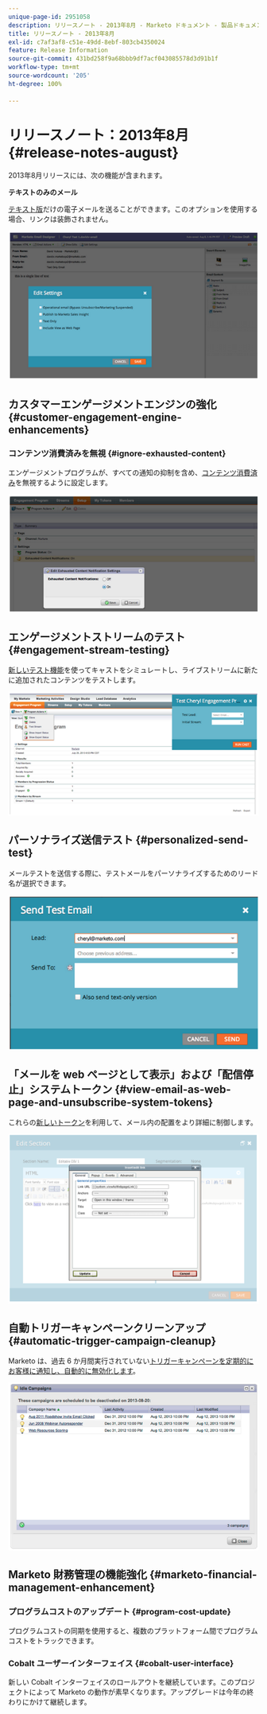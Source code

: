 ```yaml
---
unique-page-id: 2951058
description: リリースノート - 2013年8月 - Marketo ドキュメント - 製品ドキュメント
title: リリースノート - 2013年8月
exl-id: c7af3af8-c51e-49dd-8ebf-803cb4350024
feature: Release Information
source-git-commit: 431bd258f9a68bbb9df7acf043085578d3d91b1f
workflow-type: tm+mt
source-wordcount: '205'
ht-degree: 100%

---
```


# リリースノート：2013年8月 {#release-notes-august}

2013年8月リリースには、次の機能が含まれます。

**テキストのみのメール**

[テキスト版](/help/marketo/product-docs/email-marketing/general/creating-an-email/create-a-text-only-email.md)だけの電子メールを送ることができます。このオプションを使用する場合、リンクは装飾されません。

![](assets/image2014-9-22-16-3a34-3a15.png)

## カスタマーエンゲージメントエンジンの強化 {#customer-engagement-engine-enhancements}

### コンテンツ消費済みを無視 {#ignore-exhausted-content}

エンゲージメントプログラムが、すべての通知の抑制を含め、[コンテンツ消費済み](/help/marketo/product-docs/email-marketing/drip-nurturing/using-engagement-programs/disable-and-enable-exhausted-content-notifications.md)を無視するように設定します。

![](assets/image2014-9-22-16-3a34-3a37.png)

## エンゲージメントストリームのテスト {#engagement-stream-testing}

[新しいテスト機能](/help/marketo/product-docs/email-marketing/drip-nurturing/engagement-program-streams/test-an-engagement-stream.md)を使ってキャストをシミュレートし、ライブストリームに新たに追加されたコンテンツをテストします。

![](assets/image2014-9-22-16-3a34-3a56.png)

## パーソナライズ送信テスト {#personalized-send-test}

メールテストを送信する際に、テストメールをパーソナライズするためのリード名が選択できます。

![](assets/image2014-9-22-16-3a35-3a15.png)

## 「メールを web ページとして表示」および「配信停止」システムトークン {#view-email-as-web-page-and-unsubscribe-system-tokens}

これらの[新しいトークン](/help/marketo/product-docs/email-marketing/general/using-tokens/system-tokens-glossary.md)を利用して、メール内の配置をより詳細に制御します。

![](assets/image2014-9-22-16-3a35-3a38.png)

## 自動トリガーキャンペーンクリーンアップ {#automatic-trigger-campaign-cleanup}

Marketo は、過去 6 か月間実行されていない[トリガーキャンペーンを定期的にお客様に通知し、自動的に無効化します](/help/marketo/product-docs/core-marketo-concepts/smart-campaigns/using-smart-campaigns/automatic-trigger-campaign-cleanup.md)。

![](assets/image2014-9-22-16-3a36-3a2.png)

## Marketo 財務管理の機能強化 {#marketo-financial-management-enhancement}

### プログラムコストのアップデート  {#program-cost-update}

プログラムコストの同期を使用すると、複数のプラットフォーム間でプログラムコストをトラックできます。

### Cobalt ユーザーインターフェイス {#cobalt-user-interface}

新しい Cobalt インターフェイスのロールアウトを継続しています。このプロジェクトによって Marketo の動作が素早くなります。アップグレードは今年の終わりにかけて継続します。
